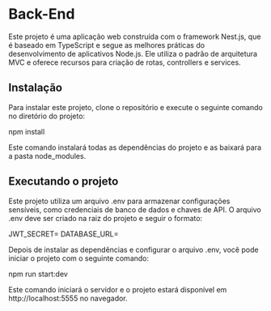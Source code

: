 
# Back-End
Este projeto é uma aplicação web construída com o framework Nest.js, que é baseado em TypeScript e segue as melhores práticas do desenvolvimento de aplicativos Node.js. Ele utiliza o padrão de arquitetura MVC e oferece recursos para criação de rotas, controllers e services.

## Instalação
Para instalar este projeto, clone o repositório e execute o seguinte comando no diretório do projeto:

npm install

Este comando instalará todas as dependências do projeto e as baixará para a pasta node_modules.

## Executando o projeto
Este projeto utiliza um arquivo .env para armazenar configurações sensíveis, como credenciais de banco de dados e chaves de API. O arquivo .env deve ser criado na raiz do projeto e seguir o formato:

JWT_SECRET=
DATABASE_URL=

Depois de instalar as dependências e configurar o arquivo .env, você pode iniciar o projeto com o seguinte comando:

npm run start:dev

Este comando iniciará o servidor e o projeto estará disponível em http://localhost:5555 no navegador.
